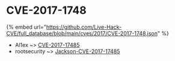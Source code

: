 # CVE-2017-1748
{% embed url="https://github.com/Live-Hack-CVE/full_database/blob/main/cves/2017/CVE-2017-1748.json" %}

* Al1ex ~> [CVE-2017-17485](https://www.alice-snow.ru/2017/database/cve-2017-1748/cve-2017-17485-al1ex)
* rootsecurity ~> [Jackson-CVE-2017-17485](https://www.alice-snow.ru/2017/database/cve-2017-1748/jackson-cve-2017-17485-rootsecurity)